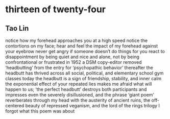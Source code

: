 # thirteen of twenty-four
## Tao Lin
notice how my forehead approaches you at a high speed
notice the contortions on my face; hear and feel the impact
of my forehead against your eyebrow
never get angry if someone doesn’t do things for you
react to disappointment by being quiet and nice
and alone, not by being confrontational or frustrated
in 1952 a DSM copy-editor removed ‘headbutting’
from the entry for ‘psychopathic behavior’
thereafter the headbutt has thrived
across all social, political, and elementary school gym classes
today the headbutt is a sign of friendship, stability, and inner calm
the exponential effect of your repeated lies makes me afraid what will happen
to us; ‘the perfect headbutt’ destroys both participants and impresses
even the severely disillusioned, and the phrase ‘giant poem’ reverberates
through my head with the austerity of ancient ruins, the off-centered beauty
of repressed veganism, and the lord of the rings trilogy
I forgot what this poem was about